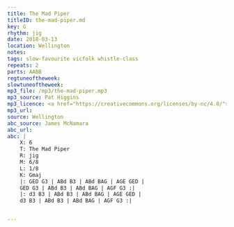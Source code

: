 ```yaml
---
title: The Mad Piper
titleID: the-mad-piper.md
key: G
rhythm: jig
date: 2018-03-13
location: Wellington
notes:
tags: slow-favourite vicfolk whistle-class
repeats: 2 
parts: AABB 
regtuneoftheweek:
slowtuneoftheweek:
mp3_file: /mp3/the-mad-piper.mp3
mp3_source: Pat Higgins
mp3_licence: <a href="https://creativecommons.org/licenses/by-nc/4.0/">CC-BY-NC-4.0</a>
mp3_url:
source: Wellington
abc_source: James McNamara
abc_url:
abc: |
    X: 6
    T: The Mad Piper
    R: jig
    M: 6/8
    L: 1/8
    K: Gmaj
    |: GED G3 | ABd B3 | ABd BAG | AGE GED |
    GED G3 | ABd B3 | ABd BAG | AGF G3 :|
    |: d3 B3 | ABd B3 | ABd BAG | AGE GED |
    d3 B3 | ABd B3 | ABd BAG | AGF G3 :|


---
```

